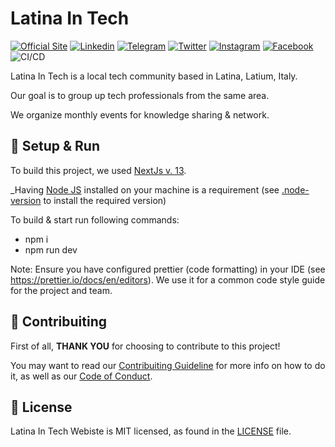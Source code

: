 # Latina In Tech

[![Official Site](https://img.shields.io/badge/Webiste-latina--in--tech-blue.svg)](https://latina-in-tech.github.io/)
[![Linkedin](https://img.shields.io/badge/Linked_In-latina--in--tech-blue.svg)](https://www.linkedin.com/company/latina-in-tech)
[![Telegram](https://img.shields.io/badge/Telegram-latina--in--tech-blue.svg)](https://t.me/+QazM4E1vaUM3NDQ0)
[![Twitter](https://img.shields.io/badge/X-theLITCommunity-cyan.svg)](https://twitter.com/theLITCommunity)
[![Instagram](https://img.shields.io/badge/Instagram-latinaintech-red.svg)](https://www.instagram.com/latinaintech_)
[![Facebook](https://img.shields.io/badge/Facebook-LatinaInTech-blue.svg)](https://www.facebook.com/LatinaInTech)
![CI/CD](https://github.com/latina-in-tech/latina-in-tech.github.io/workflows/CI/CD/badge.svg)


Latina In Tech is a local tech community based in Latina, Latium, Italy.

Our goal is to group up tech professionals from the same area. 

We organize monthly events for knowledge sharing & network.



## 🚀 Setup & Run

To build this project, we used [NextJs v. 13](https://nextjs.org/).

_Having [Node JS](https://nodejs.org/en) installed on your machine is a requirement (see [.node-version](https://github.com/latina-in-tech/latina-in-tech.github.io/blob/main/.node-version) to install the required version)

To build & start run following commands:

- npm i
- npm run dev

Note: Ensure you have configured prettier (code formatting) in your IDE (see https://prettier.io/docs/en/editors). We use it for a common code style guide for the project and team.

## 👏 Contribuiting

First of all, **THANK YOU** for choosing to contribute to this project!

You may want to read our [Contribuiting Guideline](CONTRIBUTING.md) for more info on how to do it, as well as our [Code of Conduct](code-of-conduct.md).


## 📄 License

Latina In Tech Webiste is MIT licensed, as found in the [LICENSE](LICENSE) file.